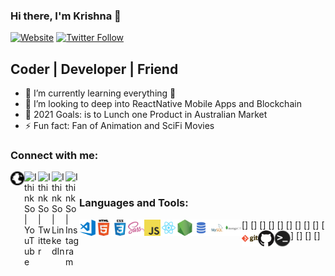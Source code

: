 ### Hi there, I'm Krishna 👋

[![Website](https://img.shields.io/website?label=codeSTACKr.com&style=for-the-badge&url=https%3A%2F%2Fkrishnas.com.np)](https://krishnas.com.np)
[![Twitter Follow](https://img.shields.io/twitter/follow/codeSTACKr?color=1DA1F2&logo=twitter&style=for-the-badge)](https://krishnas.com.np)

## Coder | Developer | Friend 

- 🌱 I’m currently learning everything 🤣
- 👯 I’m looking to deep into ReactNative Mobile Apps and Blockchain
- 🥅 2021 Goals: is to Lunch one Product in Australian Market
- ⚡ Fun fact: Fan of Animation and SciFi Movies

### Connect with me:

[<img align="left" alt="krishnas.com.np" width="22px" src="https://raw.githubusercontent.com/iconic/open-iconic/master/svg/globe.svg" />][website]
[<img align="left" alt="IthinkSo | YouTube" width="22px" src="https://cdn.jsdelivr.net/npm/simple-icons@v3/icons/youtube.svg" />][youtube]
[<img align="left" alt="IthinkSo | Twitter" width="22px" src="https://cdn.jsdelivr.net/npm/simple-icons@v3/icons/twitter.svg" />][twitter]
[<img align="left" alt="IthinkSo | LinkedIn" width="22px" src="https://cdn.jsdelivr.net/npm/simple-icons@v3/icons/linkedin.svg" />][linkedin]
[<img align="left" alt="IthinkSo | Instagram" width="22px" src="https://cdn.jsdelivr.net/npm/simple-icons@v3/icons/instagram.svg" />][instagram]

<br />

### Languages and Tools:

[<img align="left" alt="Visual Studio Code" width="26px" src="https://raw.githubusercontent.com/github/explore/80688e429a7d4ef2fca1e82350fe8e3517d3494d/topics/visual-studio-code/visual-studio-code.png" />]
[<img align="left" alt="HTML5" width="26px" src="https://raw.githubusercontent.com/github/explore/80688e429a7d4ef2fca1e82350fe8e3517d3494d/topics/html/html.png" />]
[<img align="left" alt="CSS3" width="26px" src="https://raw.githubusercontent.com/github/explore/80688e429a7d4ef2fca1e82350fe8e3517d3494d/topics/css/css.png" />]
[<img align="left" alt="Sass" width="26px" src="https://raw.githubusercontent.com/github/explore/80688e429a7d4ef2fca1e82350fe8e3517d3494d/topics/sass/sass.png" />]
[<img align="left" alt="JavaScript" width="26px" src="https://raw.githubusercontent.com/github/explore/80688e429a7d4ef2fca1e82350fe8e3517d3494d/topics/javascript/javascript.png" />]
[<img align="left" alt="React" width="26px" src="https://raw.githubusercontent.com/github/explore/80688e429a7d4ef2fca1e82350fe8e3517d3494d/topics/react/react.png" />]
[<img align="left" alt="Node.js" width="26px" src="https://raw.githubusercontent.com/github/explore/80688e429a7d4ef2fca1e82350fe8e3517d3494d/topics/nodejs/nodejs.png" />]
[<img align="left" alt="SQL" width="26px" src="https://raw.githubusercontent.com/github/explore/80688e429a7d4ef2fca1e82350fe8e3517d3494d/topics/sql/sql.png" />]
[<img align="left" alt="MySQL" width="26px" src="https://raw.githubusercontent.com/github/explore/80688e429a7d4ef2fca1e82350fe8e3517d3494d/topics/mysql/mysql.png" />]
[<img align="left" alt="MongoDB" width="26px" src="https://raw.githubusercontent.com/github/explore/80688e429a7d4ef2fca1e82350fe8e3517d3494d/topics/mongodb/mongodb.png" />]
[<img align="left" alt="Git" width="26px" src="https://raw.githubusercontent.com/github/explore/80688e429a7d4ef2fca1e82350fe8e3517d3494d/topics/git/git.png" />]
[<img align="left" alt="GitHub" width="26px" src="https://raw.githubusercontent.com/github/explore/78df643247d429f6cc873026c0622819ad797942/topics/github/github.png" />]
[<img align="left" alt="Terminal" width="26px" src="https://raw.githubusercontent.com/github/explore/80688e429a7d4ef2fca1e82350fe8e3517d3494d/topics/terminal/terminal.png" />]
<br />
<br />



[website]: https://krishnas.com.np
[twitter]: https://twitter.com/krixnaas1
[youtube]: https://youtube.com/ch/ithinkso
[instagram]: https://instagram.com/krixnaaz
[linkedin]: https://linkedin.com/in/krixnaas